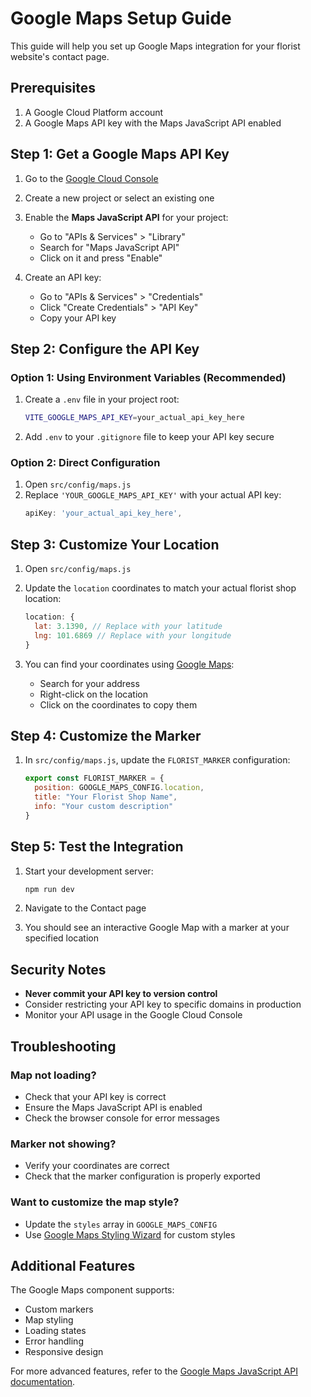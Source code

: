 # Google Maps Setup Guide

This guide will help you set up Google Maps integration for your florist website's contact page.

## Prerequisites

1. A Google Cloud Platform account
2. A Google Maps API key with the Maps JavaScript API enabled

## Step 1: Get a Google Maps API Key

1. Go to the [Google Cloud Console](https://console.cloud.google.com/)
2. Create a new project or select an existing one
3. Enable the **Maps JavaScript API** for your project:
   - Go to "APIs & Services" > "Library"
   - Search for "Maps JavaScript API"
   - Click on it and press "Enable"

4. Create an API key:
   - Go to "APIs & Services" > "Credentials"
   - Click "Create Credentials" > "API Key"
   - Copy your API key

## Step 2: Configure the API Key

### Option 1: Using Environment Variables (Recommended)

1. Create a `.env` file in your project root:
   ```bash
   VITE_GOOGLE_MAPS_API_KEY=your_actual_api_key_here
   ```

2. Add `.env` to your `.gitignore` file to keep your API key secure

### Option 2: Direct Configuration

1. Open `src/config/maps.js`
2. Replace `'YOUR_GOOGLE_MAPS_API_KEY'` with your actual API key:
   ```javascript
   apiKey: 'your_actual_api_key_here',
   ```

## Step 3: Customize Your Location

1. Open `src/config/maps.js`
2. Update the `location` coordinates to match your actual florist shop location:
   ```javascript
   location: {
     lat: 3.1390, // Replace with your latitude
     lng: 101.6869 // Replace with your longitude
   }
   ```

3. You can find your coordinates using [Google Maps](https://maps.google.com/):
   - Search for your address
   - Right-click on the location
   - Click on the coordinates to copy them

## Step 4: Customize the Marker

1. In `src/config/maps.js`, update the `FLORIST_MARKER` configuration:
   ```javascript
   export const FLORIST_MARKER = {
     position: GOOGLE_MAPS_CONFIG.location,
     title: "Your Florist Shop Name",
     info: "Your custom description"
   }
   ```

## Step 5: Test the Integration

1. Start your development server:
   ```bash
   npm run dev
   ```

2. Navigate to the Contact page
3. You should see an interactive Google Map with a marker at your specified location

## Security Notes

- **Never commit your API key to version control**
- Consider restricting your API key to specific domains in production
- Monitor your API usage in the Google Cloud Console

## Troubleshooting

### Map not loading?
- Check that your API key is correct
- Ensure the Maps JavaScript API is enabled
- Check the browser console for error messages

### Marker not showing?
- Verify your coordinates are correct
- Check that the marker configuration is properly exported

### Want to customize the map style?
- Update the `styles` array in `GOOGLE_MAPS_CONFIG`
- Use [Google Maps Styling Wizard](https://mapstyle.withgoogle.com/) for custom styles

## Additional Features

The Google Maps component supports:
- Custom markers
- Map styling
- Loading states
- Error handling
- Responsive design

For more advanced features, refer to the [Google Maps JavaScript API documentation](https://developers.google.com/maps/documentation/javascript). 